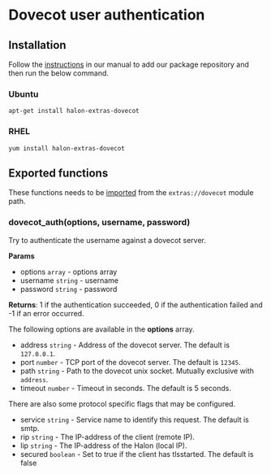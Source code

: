 # Dovecot user authentication

## Installation

Follow the [instructions](https://docs.halon.io/manual/comp_install.html#installation) in our manual to add our package repository and then run the below command.

### Ubuntu

```
apt-get install halon-extras-dovecot
```

### RHEL

```
yum install halon-extras-dovecot
```

## Exported functions

These functions needs to be [imported](https://docs.halon.io/hsl/structures.html#import) from the `extras://dovecot` module path.

### dovecot_auth(options, username, password)
Try to authenticate the username against a dovecot server.

**Params**

- options `array` - options array
- username `string` - username
- password `string` - password

**Returns**: 1 if the authentication succeeded, 0 if the authentication failed and -1 if an error occurred.

The following options are available in the **options** array.

- address `string` - Address of the dovecot server. The default is `127.0.0.1`.
- port `number` - TCP port of the dovecot server. The default is `12345`.
- path `string` - Path to the dovecot unix socket. Mutually exclusive with `address`.
- timeout `number` - Timeout in seconds. The default is 5 seconds.

There are also some protocol specific flags that may be configured.

- service `string` - Service name to identify this request. The default is smtp.
- rip `string` - The IP-address of the client (remote IP).
- lip `string` - The IP-address of the Halon (local IP).
- secured `boolean` - Set to true if the client has tlsstarted. The default is false
